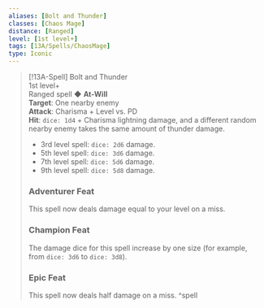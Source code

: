 ```yaml
---
aliases: [Bolt and Thunder]
classes: [Chaos Mage]
distance: [Ranged]
level: [1st level+]
tags: [13A/Spells/ChaosMage]
type: Iconic
---
```


> [!13A-Spell] Bolt and Thunder  
> 1st level+  
> Ranged spell ◆ **At-Will**  
> **Target**: One nearby enemy  
> **Attack**: Charisma + Level vs. PD  
> **Hit**: `dice: 1d4` + Charisma lightning damage, and a different random nearby enemy takes the same amount of thunder damage.
>
> - 3rd level spell: `dice: 2d6` damage.
> - 5th level spell: `dice: 3d6` damage.
> - 7th level spell: `dice: 5d6` damage.
> - 9th level spell: `dice: 5d8` damage.
>
> ### Adventurer Feat
> This spell now deals damage equal to your level on a miss.
>
> ### Champion Feat
> The damage dice for this spell increase by one size (for example, from `dice: 3d6` to `dice: 3d8`).
>
> ### Epic Feat
> This spell now deals half damage on a miss.
^spell
